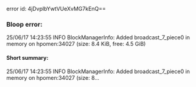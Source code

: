 error id: 4jDvplbYwtVUeXvMG7kEnQ==
### Bloop error:

25/06/17 14:23:55 INFO BlockManagerInfo: Added broadcast_7_piece0 in memory on hpomen:34027 (size: 8.4 KiB, free: 4.5 GiB)
#### Short summary: 

25/06/17 14:23:55 INFO BlockManagerInfo: Added broadcast_7_piece0 in memory on hpomen:34027 (size: 8...